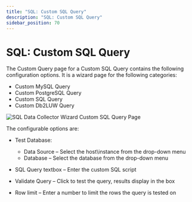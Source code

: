 ```yaml
---
title: "SQL: Custom SQL Query"
description: "SQL: Custom SQL Query"
sidebar_position: 70
---
```


# SQL: Custom SQL Query

The Custom Query page for a Custom SQL Query contains the following configuration options. It is a
wizard page for the following categories:

- Custom MySQL Query
- Custom PostgreSQL Query
- Custom SQL Query
- Custom Db2LUW Query

![SQL Data Collector Wizard Custom SQL Query Page](/img/product_docs/accessanalyzer/11.6/admin/datacollector/sql/customsqlquery.webp)

The configurable options are:

- Test Database:

    - Data Source – Select the host\instance from the drop-down menu
    - Database – Select the database from the drop-down menu

- SQL Query textbox – Enter the custom SQL script
- Validate Query – Click to test the query, results display in the box
- Row limit – Enter a number to limit the rows the query is tested on
